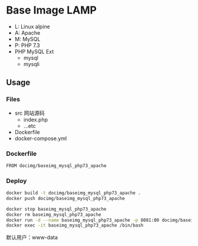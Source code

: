 # Base Image LAMP

- L: Linux alpine
- A: Apache
- M: MySQL
- P: PHP 7.3
- PHP MySQL Ext
    + mysql
    + mysqli

## Usage

### Files

- src 网站源码
    + index.php
    + ...etc
- Dockerfile
- docker-compose.yml

### Dockerfile

```bash
FROM docimg/baseimg_mysql_php73_apache
```

### Deploy

```bash
docker build -t docimg/baseimg_mysql_php73_apache .
docker push docimg/baseimg_mysql_php73_apache

docker stop baseimg_mysql_php73_apache
docker rm baseimg_mysql_php73_apache
docker run -d --name baseimg_mysql_php73_apache -p 8081:80 docimg/baseimg_mysql_php73_apache
docker exec -it baseimg_mysql_php73_apache /bin/bash
```
默认用户：www-data